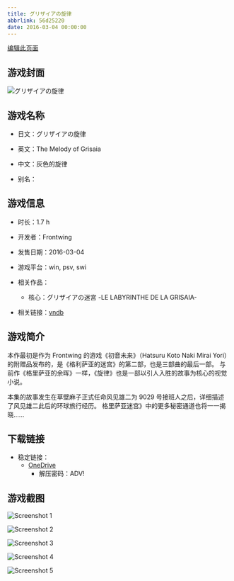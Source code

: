 ```yaml
---
title: グリザイアの旋律
abbrlink: 56d25220
date: 2016-03-04 00:00:00
---
```

[编辑此页面](https://github.com/ACG-3/ADV3-source/blob/main/source/_posts/games/%E3%82%B0%E3%83%AA%E3%82%B6%E3%82%A4%E3%82%A2%E3%81%AE%E6%97%8B%E5%BE%8B.md)

## 游戏封面

![グリザイアの旋律](https://pan.timero.xyz/d/onedrive/img_lib_001/%E3%82%B0%E3%83%AA%E3%82%B6%E3%82%A4%E3%82%A2%E3%81%AE%E6%97%8B%E5%BE%8B_cover.avif)


## 游戏名称

- 日文：グリザイアの旋律
- 英文：The Melody of Grisaia
- 中文：灰色的旋律

- 别名：


## 游戏信息

- 时长：1.7 h
- 开发者：Frontwing
- 发售日期：2016-03-04
- 游戏平台：win, psv, swi
- 相关作品：
   - 核心：グリザイアの迷宮 -LE LABYRINTHE DE LA GRISAIA-

- 相关链接：[vndb](https://vndb.org/v19072)


## 游戏简介

本作最初是作为 Frontwing 的游戏《初音未来》（Hatsuru Koto Naki Mirai Yori）的附赠品发布的，是《格利萨亚的迷宫》的第二部，也是三部曲的最后一部。
与前作《格里萨亚的余晖》一样，《旋律》也是一部以引人入胜的故事为核心的视觉小说。

本集的故事发生在草壁麻子正式任命风见雄二为 9029 号接班人之后，详细描述了风见雄二此后的环球旅行经历。
格里萨亚迷宫》中的更多秘密通道也将一一揭晓......




## 下载链接

- 稳定链接：
    - [OneDrive](https://pan.timero.xyz/onedrive/adv_lib_001/%E3%82%B0%E3%83%AA%E3%82%B6%E3%82%A4%E3%82%A2%E3%81%AE%E6%97%8B%E5%BE%8B)
        - 解压密码：ADV!



## 游戏截图


![Screenshot 1](https://pan.timero.xyz/d/onedrive/img_lib_001/%E3%82%B0%E3%83%AA%E3%82%B6%E3%82%A4%E3%82%A2%E3%81%AE%E6%97%8B%E5%BE%8B_Screenshot_1.avif)

![Screenshot 2](https://pan.timero.xyz/d/onedrive/img_lib_001/%E3%82%B0%E3%83%AA%E3%82%B6%E3%82%A4%E3%82%A2%E3%81%AE%E6%97%8B%E5%BE%8B_Screenshot_2.avif)

![Screenshot 3](https://pan.timero.xyz/d/onedrive/img_lib_001/%E3%82%B0%E3%83%AA%E3%82%B6%E3%82%A4%E3%82%A2%E3%81%AE%E6%97%8B%E5%BE%8B_Screenshot_3.avif)

![Screenshot 4](https://pan.timero.xyz/d/onedrive/img_lib_001/%E3%82%B0%E3%83%AA%E3%82%B6%E3%82%A4%E3%82%A2%E3%81%AE%E6%97%8B%E5%BE%8B_Screenshot_4.avif)

![Screenshot 5](https://pan.timero.xyz/d/onedrive/img_lib_001/%E3%82%B0%E3%83%AA%E3%82%B6%E3%82%A4%E3%82%A2%E3%81%AE%E6%97%8B%E5%BE%8B_Screenshot_5.avif)

